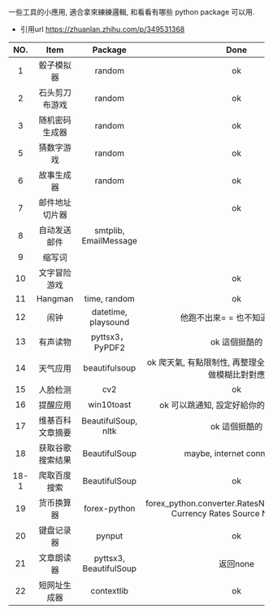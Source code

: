 
一些工具的小應用, 適合拿來練練邏輯, 和看看有哪些 python package 可以用.     

* 引用url https://zhuanlan.zhihu.com/p/349531368

|NO. | Item | Package | Done |
|:---:|:---:|:---:|:---:|
| 1 | 骰子模拟器 | random | ok |
| 2 | 石头剪刀布游戏 | random | ok |
| 3 | 随机密码生成器 | random | ok |
| 5 | 猜数字游戏 | random | ok |
| 6 | 故事生成器 | random | ok |
| 7 | 邮件地址切片器  |  | ok |
| 8 | 自动发送邮件 | smtplib, EmailMessage | |
| 9 | 缩写词 | | |
| 10 | 文字冒险游戏  | | ok |
| 11 | Hangman | time, random | ok |
| 12 | 闹钟  | datetime, playsound | 他跑不出來= = 也不知道為甚麼 |
| 13 | 有声读物 | pyttsx3，PyPDF2  | ok 這個挺酷的 |
| 14 | 天气应用 | beautifulsoup | ok 爬天氣, 有點限制性, 再整理全部地區的數字, 可做模糊比對對應 |
| 15 | 人脸检测 | cv2 | ok |
| 16 | 提醒应用 | win10toast | ok 可以跳通知, 設定好給你的親一個小驚喜 |
| 17 | 维基百科文章摘要 | BeautifulSoup, nltk | ok 這個挺酷的 |
| 18 | 获取谷歌搜索结果 | BeautifulSoup | maybe, internet connection |
| 18-1 | 爬取百度搜索 | BeautifulSoup | ok |
| 19 | 货币换算器 | forex-python | forex_python.converter.RatesNotAvailableError: Currency Rates Source Not Ready |
| 20 | 键盘记录器 | pynput | ok |
| 21 | 文章朗读器 | pyttsx3, BeautifulSoup | 返回none |
| 22 | 短网址生成器 | contextlib | ok |


